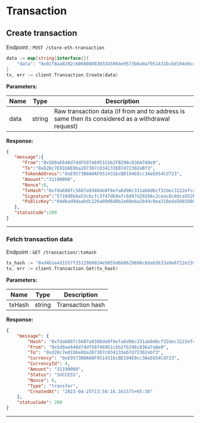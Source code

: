 
# Transaction

## Create transaction

Endpoint : `POST /store-eth-transaction`

```go
data := map[string]interface{}{
    "data": "0x02f8aa8202c60680808303345094e9573b8a0af951431bcbd194e8cc3aee654cd72380b844a9059cbb000000000000000000000000d28c7e81b6e8ba287307c034133eb7d72302ebf30000000000000000000000000000000000000000000000000000000001dbebf0c001a05710d8b6a53cbcfc3f47db9a7c6d97d292b6c2ceac8c0dca552b89e37483f894a06d098518f913cbfb5fd00f7219b965c29233a927ac49f069186df1c4bcae64b2"
}
tx, err := client.Transaction.Create(data)
```

**Parameters:**

| Name          | Type        | Description                                 |
|---------------|-------------|---------------------------------------------|
| data          | string      | Raw transaction data (if from and to address is same then its considered as a withdrawal request) |

**Response:**

```json
{
   "message":{
      "From":"0x5D9aE648d74dF50746951Cbb2FB296c836A7A0e9",
      "To":"0xD28c7E81b6E8ba287307c034133EB7d72302eBf3",
      "TokenAddress":"0xE9573B8A0AF951431bcBD194E8cc3AeE654Cd723",
      "Amount":"31190000",
      "Nonce":6,
      "TxHash":"0xfda688fc5607a9388de0f8efa6d90c331ab0d6cf32dec3222efccc282bdf85bb",
      "Signature":"5710d8b6a53cbcfc3f47db9a7c6d97d292b6c2ceac8c0dca552b89e37483f8946d098518f913cbfb5fd00f7219b965c29233a927ac49f069186df1c4bcae64b201",
      "PublicKey":"04d6ad9daabdc226a09d6d8b2e60eba2844c0ea310eda5601888a27402c93ecd46747a502aa07bbf3386fe5cec20325eea5bfb295618f32a4a5731525a6958a4eb"
   },
   "statusCode":200
}
```

-------------------------------------------------------------------------------------------------------

### Fetch transaction data

Endpoint : `GET /transaction/:txHash`

```go
tx_hash := "0xd4b1e4d1557f25129b0024e5055d6b8629698c8dab5633a9e6f22e159c1e889e"
tx, err := client.Transaction.Get(tx_hash)
```

**Parameters:**

| Name          | Type        | Description                                 |
|---------------|-------------|---------------------------------------------|
| txHash          | string      | Transaction hash |

**Response:**

```json
{
    "message": {
        "Hash": "0xfda688fc5607a9388de0f8efa6d90c331ab0d6cf32dec3222efccc282bdf85bb",
        "From": "0x5d9ae648d74df50746951cbb2fb296c836a7a0e9",
        "To": "0xd28c7e81b6e8ba287307c034133eb7d72302ebf3",
        "Currency": "0xE9573B8A0AF951431bcBD194E8cc3AeE654Cd723",
        "CurrencyId": 4,
        "Amount": "31190000",
        "Status": "SUCCESS",
        "Nonce": 6,
        "Type": "transfer",
        "CreatedAt": "2023-04-25T13:58:16.161575+05:30"
    },
    "statusCode": 200
}
```

-------------------------------------------------------------------------------------------------------
